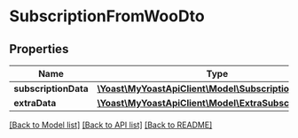 # SubscriptionFromWooDto

## Properties
Name | Type | Description | Notes
------------ | ------------- | ------------- | -------------
**subscriptionData** | [**\Yoast\MyYoastApiClient\Model\SubscriptionData**](SubscriptionData.md) |  | 
**extraData** | [**\Yoast\MyYoastApiClient\Model\ExtraSubscriptionData**](ExtraSubscriptionData.md) |  | 

[[Back to Model list]](../README.md#documentation-for-models) [[Back to API list]](../README.md#documentation-for-api-endpoints) [[Back to README]](../README.md)


